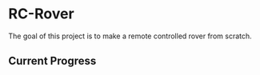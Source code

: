 # RC-Rover

The goal of this project is to make a remote controlled rover from scratch. 

## Current Progress
